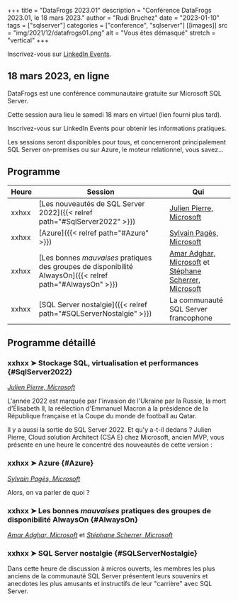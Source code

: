 +++
title = "DataFrogs 2023.01"
description = "Conférence DataFrogs 2023.01, le 18 mars 2023."
author = "Rudi Bruchez"
date = "2023-01-10"
tags = ["sqlserver"]
categories = ["conference", "sqlserver"]
[[images]]
  src = "img/2021/12/datafrogs01.png"
  alt = "Vous êtes démasqué"
  stretch = "vertical"
+++

Inscrivez-vous sur [LinkedIn Events](https://www.linkedin.com/events/datafrogs2023-017018305962641874944/).

<!--more-->

## 18 mars 2023, en ligne

DataFrogs est une conférence communautaire gratuite sur Microsoft SQL Server.

Cette session aura lieu le samedi 18 mars en virtuel (lien fourni plus tard).

Inscrivez-vous sur LinkedIn Events pour obtenir les informations pratiques.

Les sessions seront disponibles pour tous, et concerneront principalement SQL Server on-premises ou sur Azure, le moteur relationnel, vous savez... 

## Programme

Heure | Session | Qui |
-------- | ------ | ------ |
xxhxx | [Les nouveautés de SQL Server 2022]({{< relref path="#SqlServer2022" >}}) | [Julien Pierre, Microsoft](https://www.linkedin.com/in/julien-pierre-15782127/) 
xxhxx | [Azure]({{< relref path="#Azure" >}}) | [Sylvain Pagès, Microsoft](https://www.linkedin.com/in/sylvain-pag%C3%A8s-2b5170107/)
xxhxx | [Les bonnes _mauvaises_ pratiques des groupes de disponibilité AlwaysOn]({{< relref path="#AlwaysOn" >}}) | [Amar Adghar, Microsoft]() et [Stéphane Scherrer, Microsoft]() |
xxhxx | [SQL Server nostalgie]({{< relref path="#SQLServerNostalgie" >}}) | La communauté SQL Server francophone |
## Programme détaillé

### xxhxx &#10148; Stockage SQL, virtualisation et performances {#SqlServer2022}

[_Julien Pierre, Microsoft_](https://www.linkedin.com/in/julien-pierre-15782127/)

L'année 2022 est marquée par l'invasion de l'Ukraine par la Russie, la mort d'Élisabeth II, 
la réélection d'Emmanuel Macron à la présidence de la République française et la Coupe du monde de football au Qatar.

Il y a aussi la sortie de SQL Server 2022. Et qu'y a-t-il dedans ? Julien Pierre, Cloud solution Architect (CSA E) chez Microsoft, ancien MVP, 
vous présente en une heure le concentré des nouveautés de cette version : 

### xxhxx &#10148; Azure {#Azure}

[_Sylvain Pagès, Microsoft_](https://www.linkedin.com/in/sylvain-pag%C3%A8s-2b5170107/)

Alors, on va parler de quoi ?

### xxhxx &#10148; Les bonnes _mauvaises_ pratiques des groupes de disponibilité AlwaysOn {#AlwaysOn}

[_Amar Adghar, Microsoft_]() et [_Stéphane Scherrer, Microsoft_]()

### xxhxx &#10148; SQL Server nostalgie {#SQLServerNostalgie}

Dans cette heure de discussion à micros ouverts, les membres les plus anciens de la communauté SQL Server présentent leurs souvenirs et anecdotes les plus amusants et instructifs de leur "carrière" avec SQL Server.
